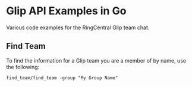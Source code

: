 # Glip API Examples in Go

Various code examples for the RingCentral Glip team chat.

## Find Team

To find the information for a Glip team you are a member of by name, use the following:

`find_team/find_team -group "My Group Name"`